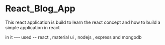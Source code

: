 # React_Blog_App

This react application is build to learn the react concept and how to build a simple application in react

in it ---
used -- react , material ui , nodejs , express and mongodb
